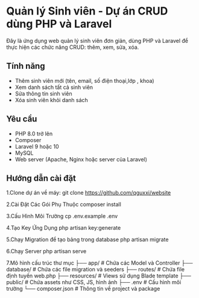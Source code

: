 # Quản lý Sinh viên - Dự án CRUD dùng PHP và Laravel

Đây là ứng dụng web quản lý sinh viên đơn giản, dùng PHP và Laravel để thực hiện các chức năng CRUD: thêm, xem, sửa, xóa.

## Tính năng

- Thêm sinh viên mới (tên, email, số điện thoại,lớp , khoa)
- Xem danh sách tất cả sinh viên
- Sửa thông tin sinh viên
- Xóa sinh viên khỏi danh sách

## Yêu cầu

- PHP 8.0 trở lên
- Composer
- Laravel 9 hoặc 10
- MySQL
- Web server (Apache, Nginx hoặc server của Laravel)

## Hướng dẫn cài đặt

1.Clone dự án về máy:
git clone https://github.com/qguxxi/website

2.Cài Đặt Các Gói Phụ Thuộc
composer install

3.Cấu Hình Môi Trường
cp .env.example .env

4.Tạo Key Ứng Dụng
php artisan key:generate

5.Chạy Migration để tạo bảng trong database
php artisan migrate

6.Chạy Server
php artisan serve

7.Mô hình cấu trúc thư mục
├── app/            # Chứa các Model và Controller
├── database/       # Chứa các file migration và seeders
├── routes/         # Chứa file định tuyến web.php
├── resources/      # Views sử dụng Blade template
├── public/         # Chứa assets như CSS, JS, hình ảnh
├── .env            # Cấu hình môi trường
└── composer.json   # Thông tin về project và package
